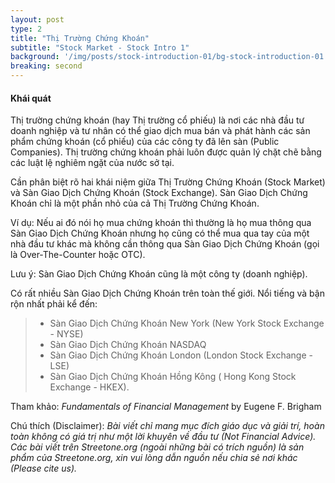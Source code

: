 ```yaml
---
layout: post
type: 2
title: "Thị Trường Chứng Khoán"
subtitle: "Stock Market - Stock Intro 1"
background: '/img/posts/stock-introduction-01/bg-stock-introduction-01.png'
breaking: second
---
```


#### Khái quát

Thị trường chứng khoán (hay Thị trường cổ phiếu) là nơi các nhà đầu tư doanh nghiệp và tư nhân có thể giao dịch mua bán và phát hành các sản phẩm chứng khoán (cổ phiếu) của các công ty đã lên sàn (Public Companies). Thị trường chứng khoán phải luôn được quản lý chặt chẽ bằng các luật lệ nghiêm ngặt của nước sở tại.

Cần phân biệt rõ hai khái niệm giữa Thị Trường Chứng Khoán (Stock Market) và Sàn Giao Dịch Chứng Khoán (Stock Exchange). Sàn Giao Dịch Chứng Khoán chỉ là một phần nhỏ của cả Thị Trường Chứng Khoán.

Ví dụ: Nếu ai đó nói họ mua chứng khoán thì thường là họ mua thông qua Sàn Giao Dịch Chứng Khoán nhưng họ cũng có thể mua qua tay của một nhà đầu tư khác mà không cần thông qua Sàn Giao Dịch Chứng Khoán (gọi là Over-The-Counter hoặc OTC).

Lưu ý: Sàn Giao Dịch Chứng Khoán cũng là một công ty (doanh nghiệp).

Có rất nhiều Sàn Giao Dịch Chứng Khoán trên toàn thế giới. Nổi tiếng và bận rộn nhất phải kể đến:
> - Sàn Giao Dịch Chứng Khoán New York (New York Stock Exchange - NYSE)
> - Sàn Giao Dịch Chứng Khoán NASDAQ
> - Sàn Giao Dịch Chứng Khoán London (London Stock Exchange - LSE)
> - Sàn Giao Dịch Chứng Khoán Hồng Kông ( Hong Kong Stock Exchange - HKEX).

Tham khảo: *Fundamentals of Financial Management* by Eugene F. Brigham

Chú thích (Disclaimer):
*Bài viết chỉ mang mục đích giáo dục và giải trí, hoàn toàn không có giá trị như một lời khuyên về đầu tư (Not Financial Advice).*
*Các bài viết trên Streetone.org (ngoài những bài có trích nguồn) là sản phẩm của Streetone.org, xin vui lòng dẫn nguồn nếu chia sẻ nơi khác (Please cite us).*